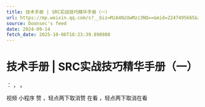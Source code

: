 ```yaml
---
title: 技术手册 | SRC实战技巧精华手册（一）
url: https://mp.weixin.qq.com/s?__biz=MzA4NzUwMzc3NQ==&mid=2247495665&idx=1&sn=edf252515b3254ca4ff84e293a5fd885
source: Doonsec's feed
date: 2024-09-14
fetch_date: 2025-10-06T18:23:39.890980
---
```


# 技术手册 | SRC实战技巧精华手册（一）

：
，
。

视频
小程序
赞
，轻点两下取消赞
在看
，轻点两下取消在看